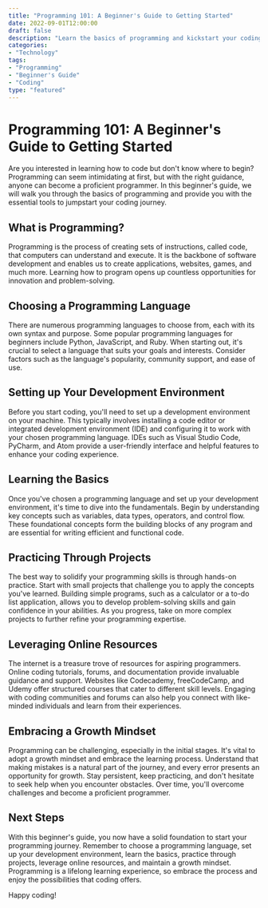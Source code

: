```yaml
---
title: "Programming 101: A Beginner's Guide to Getting Started"
date: 2022-09-01T12:00:00
draft: false
description: "Learn the basics of programming and kickstart your coding journey with this comprehensive guide."
categories: 
- "Technology"
tags: 
- "Programming"
- "Beginner's Guide"
- "Coding"
type: "featured"
---
```


# Programming 101: A Beginner's Guide to Getting Started

Are you interested in learning how to code but don't know where to begin? Programming can seem intimidating at first, but with the right guidance, anyone can become a proficient programmer. In this beginner's guide, we will walk you through the basics of programming and provide you with the essential tools to jumpstart your coding journey.

## What is Programming?

Programming is the process of creating sets of instructions, called code, that computers can understand and execute. It is the backbone of software development and enables us to create applications, websites, games, and much more. Learning how to program opens up countless opportunities for innovation and problem-solving.

## Choosing a Programming Language

There are numerous programming languages to choose from, each with its own syntax and purpose. Some popular programming languages for beginners include Python, JavaScript, and Ruby. When starting out, it's crucial to select a language that suits your goals and interests. Consider factors such as the language's popularity, community support, and ease of use.

## Setting up Your Development Environment

Before you start coding, you'll need to set up a development environment on your machine. This typically involves installing a code editor or integrated development environment (IDE) and configuring it to work with your chosen programming language. IDEs such as Visual Studio Code, PyCharm, and Atom provide a user-friendly interface and helpful features to enhance your coding experience.

## Learning the Basics

Once you've chosen a programming language and set up your development environment, it's time to dive into the fundamentals. Begin by understanding key concepts such as variables, data types, operators, and control flow. These foundational concepts form the building blocks of any program and are essential for writing efficient and functional code.

## Practicing Through Projects

The best way to solidify your programming skills is through hands-on practice. Start with small projects that challenge you to apply the concepts you've learned. Building simple programs, such as a calculator or a to-do list application, allows you to develop problem-solving skills and gain confidence in your abilities. As you progress, take on more complex projects to further refine your programming expertise.

## Leveraging Online Resources

The internet is a treasure trove of resources for aspiring programmers. Online coding tutorials, forums, and documentation provide invaluable guidance and support. Websites like Codecademy, freeCodeCamp, and Udemy offer structured courses that cater to different skill levels. Engaging with coding communities and forums can also help you connect with like-minded individuals and learn from their experiences.

## Embracing a Growth Mindset

Programming can be challenging, especially in the initial stages. It's vital to adopt a growth mindset and embrace the learning process. Understand that making mistakes is a natural part of the journey, and every error presents an opportunity for growth. Stay persistent, keep practicing, and don't hesitate to seek help when you encounter obstacles. Over time, you'll overcome challenges and become a proficient programmer.

## Next Steps

With this beginner's guide, you now have a solid foundation to start your programming journey. Remember to choose a programming language, set up your development environment, learn the basics, practice through projects, leverage online resources, and maintain a growth mindset. Programming is a lifelong learning experience, so embrace the process and enjoy the possibilities that coding offers.

Happy coding!
